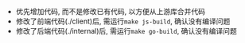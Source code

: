 - 优先增加代码, 而不是修改已有代码, 以方便从上游库合并代码
- 修改了前端代码(./client)后, 需运行`make js-build`, 确认没有编译问题
- 修改了后端代码(./internal)后, 需运行`make go-build`, 确认没有编译问题
